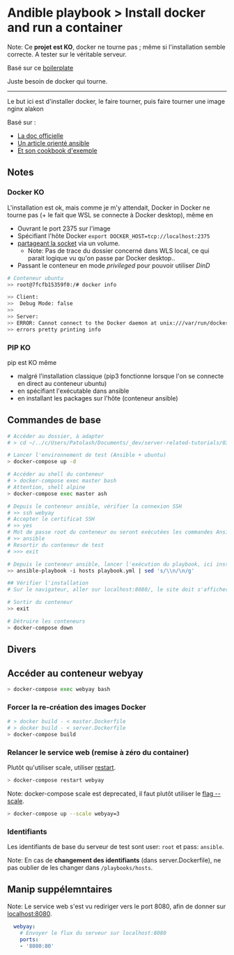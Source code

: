 # Andible playbook > Install docker and run a container

Note: Ce **projet est KO**, docker ne tourne pas ; même si l'installation semble correcte. A tester sur le véritable serveur.

Basé sur ce [boilerplate](https://github.com/youpiwaza/server-related-tutorials/tree/master/03-dev-env-composed-ansible-test/02-example-updated)

Juste besoin de docker qui tourne.

---

Le but ici est d'installer docker, le faire tourner, puis faire tourner une image nginx alakon

Basé sur :

- [La doc officielle](https://docs.docker.com/install/linux/docker-ce/ubuntu/#install-using-the-repository)
- [Un article orienté ansible](https://www.digitalocean.com/community/tutorials/how-to-use-ansible-to-install-and-set-up-docker-on-ubuntu-18-04)
- [Et son cookbook d'exemple](https://github.com/do-community/ansible-playbooks/blob/master/docker_ubuntu1804/playbook.yml)

## Notes

### Docker KO

L'installation est ok, mais comme je m'y attendait, Docker in Docker ne tourne pas (+ le fait que WSL se connecte à Docker desktop), même en

- Ouvrant le port 2375 sur l'image
- Spécifiant l'hôte Docker `export DOCKER_HOST=tcp://localhost:2375`
- [partageant la socket](https://jpetazzo.github.io/2015/09/03/do-not-use-docker-in-docker-for-ci/) via un volume.
  - Note: Pas de trace du dossier concerné dans WLS local, ce qui parait logique vu qu'on passe par Docker desktop..
- Passant le conteneur en mode *privileged* pour pouvoir utiliser *DinD*

```bash
# Conteneur ubuntu
>> root@7fcfb15359f0:/# docker info

>> Client:
>>  Debug Mode: false
>>
>> Server:
>> ERROR: Cannot connect to the Docker daemon at unix:///var/run/docker.sock. Is the docker daemon running?
>> errors pretty printing info
```

### PIP KO

pip est KO même

- malgré l'installation classique (pip3 fonctionne lorsque l'on se connecte en direct au conteneur ubuntu)
- en spécifiant l'exécutable dans ansible
- en installant les packages sur l'hôte (conteneur ansible)

## Commandes de base

```bash
# Accéder au dossier, à adapter
# > cd ~/../c/Users/Patolash/Documents/_dev/server-related-tutorials/03-dev-env-composed-ansible-test/04-docker-install-and-test

# Lancer l'environnement de test (Ansible + ubuntu)
> docker-compose up -d

# Accéder au shell du conteneur
# > docker-compose exec master bash
# Attention, shell alpine
> docker-compose exec master ash

# Depuis le conteneur ansible, vérifier la connexion SSH
# >> ssh webyay
# Accepter le certificat SSH
# >> yes
# Mot de passe root du conteneur ou seront exécutées les commandes Ansible, cf. server.Dockerfile
# >> ansible
# Resortir du conteneur de test
# >>> exit

# Depuis le conteneur ansible, lancer l'exécution du playbook, ici installation de git. En prenant en compte les retours à la ligne :)
>> ansible-playbook -i hosts playbook.yml | sed 's/\\n/\n/g'

## Vérifier l'installation
# Sur le navigateur, aller sur localhost:8080/, le site doit s'afficher

# Sortir du conteneur
>> exit

# Détruire les conteneurs
> docker-compose down
```

## Divers

## Accéder au conteneur webyay

```bash
> docker-compose exec webyay bash  
```

### Forcer la re-création des images Docker

```bash
# > docker build - < master.Dockerfile
# > docker build - < server.Dockerfile
> docker-compose build
```

### Relancer le service web (remise à zéro du container)

Plutôt qu'utiliser scale, utiliser [restart](https://docs.docker.com/compose/reference/restart/).

```bash
> docker-compose restart webyay
```

Note: docker-compose scale est deprecated, il faut plutôt utiliser le [flag --scale](https://docs.docker.com/compose/reference/up/).

```bash
> docker-compose up --scale webyay=3
```

### Identifiants

Les identifiants de base du serveur de test sont user: `root` et pass: `ansible`.

Note: En cas de **changement des identifiants** (dans server.Dockerfile), ne pas oublier de les changer dans `/playbooks/hosts`.

## Manip suppélemntaires

Note: Le service web s'est vu rediriger vers le port 8080, afin de donner sur [localhost:8080](http://localhost:8080/).

```yaml
  webyay:
    # Envoyer le flux du serveur sur localhost:8080
    ports:
    - '8080:80'
```

